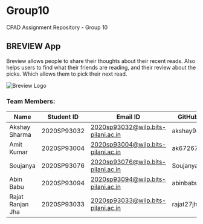 # Group10

CPAD Assignment Repository - Group 10

## BREVIEW App
Breview allows people to share their thoughts about their recent reads. Also helps users to find what their friends are reading, and their review about the picks.
Which allows them to pick their next read.

<img align="center" src="https://github.com/CPAD2021SecB/Group10/raw/main/Breview_icon.png?raw=true" alt="Breview Logo"  >


### Team Members:

| Name |	Student ID | Email ID | GitHub ID|
|-----|-----------|-------------|----------|
|Akshay Sharma|	2020SP93032| 2020sp93032@wilp.bits-pilani.ac.in| akshay94659|
|Amit Kumar|	2020SP93004| 2020sp93004@wilp.bits-pilani.ac.in| ak672676|
| Soujanya|	2020SP93076| 2020sp93076@wilp.bits-pilani.ac.in| Soujanya22|
| Abin Babu | 2020SP93094| 2020sp93094@wilp.bits-pilani.ac.in| abinbabuabk|
|Rajat Ranjan Jha| 2020SP93033 | 2020sp93033@wilp.bits-pilani.ac.in| rajat27jha|
